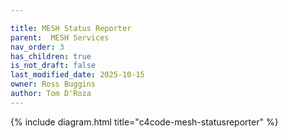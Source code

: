 ```yaml
---

title: MESH Status Reporter
parent:  MESH Services
nav_order: 3
has_children: true
is_not_draft: false
last_modified_date: 2025-10-15
owner: Ross Buggins
author: Tom D'Roza
---
```


{% include diagram.html title="c4code-mesh-statusreporter" %}
